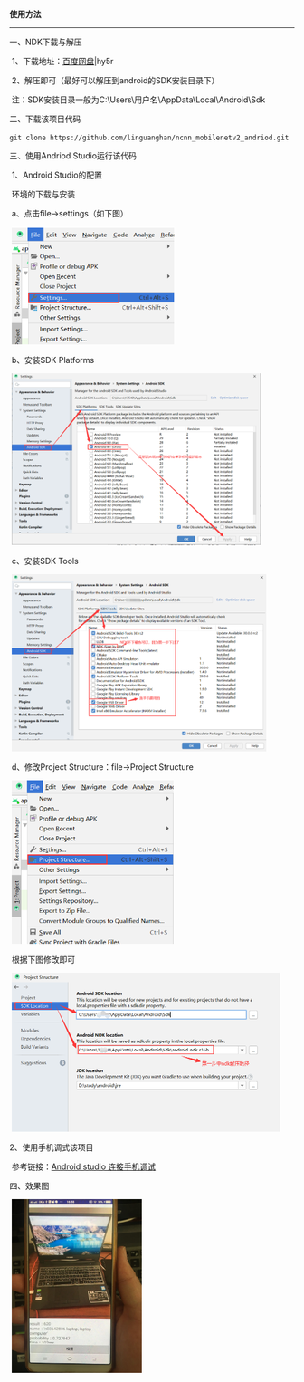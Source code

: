 

**使用方法**

---

一、NDK下载与解压

​    1、下载地址：[百度网盘](https://pan.baidu.com/s/1NS334htrf_YLPnvUzGG7Gw)|hy5r

​    2、解压即可（最好可以解压到android的SDK安装目录下）

​         注：SDK安装目录一般为C:\Users\用户名\AppData\Local\Android\Sdk

二、下载该项目代码

 `git clone https://github.com/linguanghan/ncnn_mobilenetv2_andriod.git`

三、使用Andriod Studio运行该代码

​     1、Android Studio的配置

​         环境的下载与安装

​         a、点击file->settings（如下图）

​        <img src=".\images\1.png" alt="1" style="zoom: 67%;" />

​        b、安装SDK Platforms

​       <img src=".\images\2.png" alt="2" style="zoom: 43%;" />

​       c、安装SDK Tools

​       <img src=".\images\3.png" alt="3" style="zoom:44%;" />

​       d、修改Project Structure：file->Project Structure

​       <img src=".\images\4.png" alt="4" style="zoom:67%;" />

​       根据下图修改即可

​       <img src=".\images\5.png" alt="5" style="zoom:50%;" />  

  2、使用手机调式该项目

​      参考链接：[Android studio 连接手机调试](https://blog.csdn.net/qq_35251502/article/details/80770448)

四、效果图

​      <img src=".\images\1.jpg" style="zoom:30%;" />











​    
